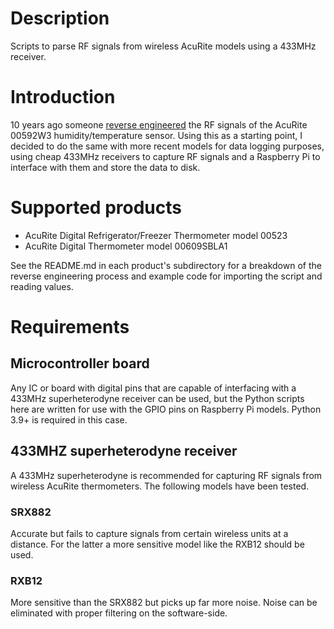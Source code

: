 # Description

Scripts to parse RF signals from wireless AcuRite models using a 433MHz receiver.

# Introduction

10 years ago someone [reverse engineered](https://rayshobby.net/reverse-engineer-wireless-temperature-humidity-rain-sensors-part-2/) the RF signals of the AcuRite 00592W3 humidity/temperature sensor. Using this as a starting point, I decided to do the same with more recent models for data logging purposes, using cheap 433MHz receivers to capture RF signals and a Raspberry Pi to interface with them and store the data to disk.

# Supported products

- AcuRite Digital Refrigerator/Freezer Thermometer model 00523
- AcuRite Digital Thermometer model 00609SBLA1

See the README.md in each product's subdirectory for a breakdown of the reverse engineering process and example code for importing the script and reading values.

# Requirements

## Microcontroller board 

Any IC or board with digital pins that are capable of interfacing with a 433MHz superheterodyne receiver can be used, but the Python scripts here are written for use with the GPIO pins on Raspberry Pi models. Python 3.9+ is required in this case.

## 433MHZ superheterodyne receiver

A 433MHz superheterodyne is recommended for capturing RF signals from wireless AcuRite thermometers. The following models have been tested.

### SRX882

Accurate but fails to capture signals from certain wireless units at a distance. For the latter a more sensitive model like the RXB12 should be used.

### RXB12

More sensitive than the SRX882 but picks up far more noise. Noise can be eliminated with proper filtering on the software-side.
